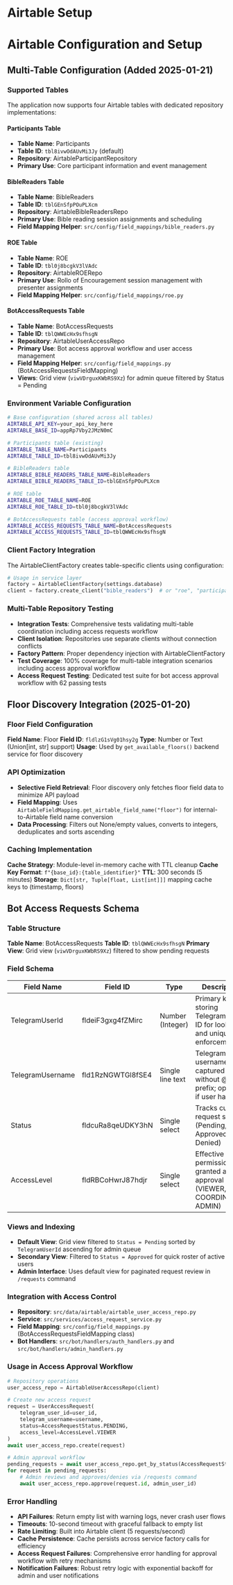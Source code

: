 # Airtable Setup

# Airtable Configuration and Setup

## Multi-Table Configuration (Added 2025-01-21)

### Supported Tables
The application now supports four Airtable tables with dedicated repository implementations:

#### Participants Table
- **Table Name**: Participants
- **Table ID**: `tbl8ivwOdAUvMi3Jy` (default)
- **Repository**: AirtableParticipantRepository
- **Primary Use**: Core participant information and event management

#### BibleReaders Table
- **Table Name**: BibleReaders
- **Table ID**: `tblGEnSfpPOuPLXcm`
- **Repository**: AirtableBibleReadersRepo
- **Primary Use**: Bible reading session assignments and scheduling
- **Field Mapping Helper**: `src/config/field_mappings/bible_readers.py`

#### ROE Table
- **Table Name**: ROE
- **Table ID**: `tbl0j8bcgkV3lVAdc`
- **Repository**: AirtableROERepo
- **Primary Use**: Rollo of Encouragement session management with presenter assignments
- **Field Mapping Helper**: `src/config/field_mappings/roe.py`

#### BotAccessRequests Table
- **Table Name**: BotAccessRequests
- **Table ID**: `tblQWWEcHx9sfhsgN`
- **Repository**: AirtableUserAccessRepo
- **Primary Use**: Bot access approval workflow and user access management
- **Field Mapping Helper**: `src/config/field_mappings.py` (BotAccessRequestsFieldMapping)
- **Views**: Grid view (`viwVDrguxKWbRS9Xz`) for admin queue filtered by Status = Pending

### Environment Variable Configuration
```bash
# Base configuration (shared across all tables)
AIRTABLE_API_KEY=your_api_key_here
AIRTABLE_BASE_ID=appRp7Vby2JMzN0mC

# Participants table (existing)
AIRTABLE_TABLE_NAME=Participants
AIRTABLE_TABLE_ID=tbl8ivwOdAUvMi3Jy

# BibleReaders table
AIRTABLE_BIBLE_READERS_TABLE_NAME=BibleReaders
AIRTABLE_BIBLE_READERS_TABLE_ID=tblGEnSfpPOuPLXcm

# ROE table
AIRTABLE_ROE_TABLE_NAME=ROE
AIRTABLE_ROE_TABLE_ID=tbl0j8bcgkV3lVAdc

# BotAccessRequests table (access approval workflow)
AIRTABLE_ACCESS_REQUESTS_TABLE_NAME=BotAccessRequests
AIRTABLE_ACCESS_REQUESTS_TABLE_ID=tblQWWEcHx9sfhsgN
```

### Client Factory Integration
The AirtableClientFactory creates table-specific clients using configuration:

```python
# Usage in service layer
factory = AirtableClientFactory(settings.database)
client = factory.create_client("bible_readers")  # or "roe", "participants", "access_requests"
```

### Multi-Table Repository Testing
- **Integration Tests**: Comprehensive tests validating multi-table coordination including access requests workflow
- **Client Isolation**: Repositories use separate clients without connection conflicts
- **Factory Pattern**: Proper dependency injection with AirtableClientFactory
- **Test Coverage**: 100% coverage for multi-table integration scenarios including access approval workflow
- **Access Request Testing**: Dedicated test suite for bot access approval workflow with 62 passing tests

## Floor Discovery Integration (2025-01-20)

### Floor Field Configuration
**Field Name**: Floor
**Field ID**: `fldlzG1sVg01hsy2g`
**Type**: Number or Text (Union[int, str] support)
**Usage**: Used by `get_available_floors()` backend service for floor discovery

### API Optimization
- **Selective Field Retrieval**: Floor discovery only fetches floor field data to minimize API payload
- **Field Mapping**: Uses `AirtableFieldMapping.get_airtable_field_name("floor")` for internal-to-Airtable field name conversion
- **Data Processing**: Filters out None/empty values, converts to integers, deduplicates and sorts ascending

### Caching Implementation
**Cache Strategy**: Module-level in-memory cache with TTL cleanup
**Cache Key Format**: `f"{base_id}:{table_identifier}"`
**TTL**: 300 seconds (5 minutes)
**Storage**: `Dict[str, Tuple[float, List[int]]]` mapping cache keys to (timestamp, floors)

## Bot Access Requests Schema

### Table Structure
**Table Name**: BotAccessRequests
**Table ID**: `tblQWWEcHx9sfhsgN`
**Primary View**: Grid view (`viwVDrguxKWbRS9Xz`) filtered to show pending requests

### Field Schema

| Field Name | Field ID | Type | Description | Default |
|------------|----------|------|-------------|----------|
| TelegramUserId | fldeiF3gxg4fZMirc | Number (Integer) | Primary key storing Telegram user ID for lookup and uniqueness enforcement | Required |
| TelegramUsername | fld1RzNGWTGl8fSE4 | Single line text | Telegram username captured without @ prefix; optional if user has none | Optional |
| Status | fldcuRa8qeUDKY3hN | Single select | Tracks current request state (Pending, Approved, Denied) | Pending |
| AccessLevel | fldRBCoHwrJ87hdjr | Single select | Effective permissions granted after approval (VIEWER, COORDINATOR, ADMIN) | VIEWER |

### Views and Indexing
- **Default View**: Grid view filtered to `Status = Pending` sorted by `TelegramUserId` ascending for admin queue
- **Secondary View**: Filtered to `Status = Approved` for quick roster of active users
- **Admin Interface**: Uses default view for paginated request review in `/requests` command

### Integration with Access Control
- **Repository**: `src/data/airtable/airtable_user_access_repo.py`
- **Service**: `src/services/access_request_service.py`
- **Field Mapping**: `src/config/field_mappings.py` (BotAccessRequestsFieldMapping class)
- **Bot Handlers**: `src/bot/handlers/auth_handlers.py` and `src/bot/handlers/admin_handlers.py`

### Usage in Access Approval Workflow
```python
# Repository operations
user_access_repo = AirtableUserAccessRepo(client)

# Create new access request
request = UserAccessRequest(
    telegram_user_id=user_id,
    telegram_username=username,
    status=AccessRequestStatus.PENDING,
    access_level=AccessLevel.VIEWER
)
await user_access_repo.create(request)

# Admin approval workflow
pending_requests = await user_access_repo.get_by_status(AccessRequestStatus.PENDING)
for request in pending_requests:
    # Admin reviews and approves/denies via /requests command
    await user_access_repo.approve(request.id, admin_user_id)
```

### Error Handling
- **API Failures**: Return empty list with warning logs, never crash user flows
- **Timeouts**: 10-second timeout with graceful fallback to empty list
- **Rate Limiting**: Built into Airtable client (5 requests/second)
- **Cache Persistence**: Cache persists across service factory calls for efficiency
- **Access Request Failures**: Comprehensive error handling for approval workflow with retry mechanisms
- **Notification Failures**: Robust retry logic with exponential backoff for admin and user notifications